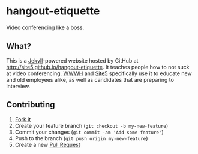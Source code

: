 # hangout-etiquette

Video conferencing like a boss.

## What?

This is a [Jekyll](http://jekyllrb.com)-powered website hosted by GitHub at <http://site5.github.io/hangout-etiquette>. It teaches people how to not suck at video conferencing. [WWWH](http://wwwh.com) and [Site5](http://site5.com) specifically use it to educate new and old employees alike, as well as candidates that are preparing to interview.

## Contributing

1. [Fork it](https://github.com/site5/hangout-etiquette/fork)
2. Create your feature branch (`git checkout -b my-new-feature`)
3. Commit your changes (`git commit -am 'Add some feature'`)
4. Push to the branch (`git push origin my-new-feature`)
5. Create a new [Pull Request](https://github.com/site5/hangout-etiquette/compare)